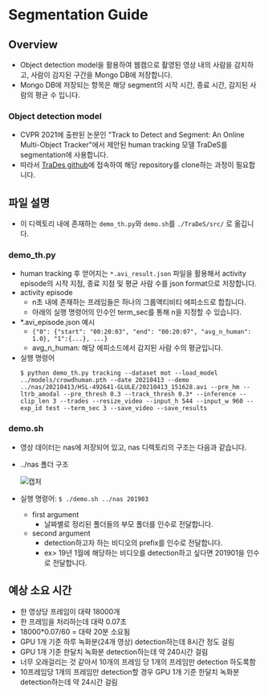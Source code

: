 # Segmentation Guide
## Overview
- Object detection model을 활용하여 웹캠으로 촬영된 영상 내의 사람을 감지하고, 사람이 감지된 구간을 Mongo DB에 저장합니다.
- Mongo DB에 저장되는 항목은 해당 segment의 시작 시간, 종료 시간, 감지된 사람의 평균 수 입니다.

### Object detection model
- CVPR 2021에 출판된 논문인 "Track to Detect and Segment: An Online Multi-Object Tracker"에서 제안된 human tracking 모델 TraDeS를 segmentation에 사용합니다.
- 따라서 [TraDes github](https://github.com/JialianW/TraDeS)에 접속하여 해당 repository를 clone하는 과정이 필요합니다.


## 파일 설명
- 이 디렉토리 내에 존재하는 `demo_th.py`와 `demo.sh`를 `./TraDeS/src/` 로 옮깁니다.
### demo_th.py
- human tracking 후 얻어지는 `*.avi_result.json` 파일을 활용해서 activity episode의 시작 지점, 종료 지점 및 평균 사람 수를 json format으로 저장합니다.
- activity episode
    - n초 내에 존재하는 프레임들은 하나의 그룹액티비티 에피소드로 합칩니다.
    - 아래의 실행 명령어의 인수인 term_sec를 통해 n을 지정할 수 있습니다.
- *.avi_episode.json 예시
    - `{"0": {"start": "00:20:03", "end": "00:20:07", "avg_n_human": 1.0}, "1":{...}, ...}`
    - avg_n_human: 해당 에피소드에서 감지된 사람 수의 평균입니다.
- 실행 명령어
    ```
    $ python demo_th.py tracking --dataset mot --load_model ../models/crowdhuman.pth --date 20210413 --demo ../nas/20210413/HSL-492641-GLULE/20210413_151628.avi --pre_hm --ltrb_amodal --pre_thresh 0.3 --track_thresh 0.3* --inference --clip_len 3 --trades --resize_video --input_h 544 --input_w 960 --exp_id test --term_sec 3 --save_video --save_results
    ```

### demo.sh
- 영상 데이터는 nas에 저장되어 있고, nas 디렉토리의 구조는 다음과 같습니다.
- ../nas 폴더 구조


    ![캡처](https://user-images.githubusercontent.com/27489013/135263123-d0e475c6-33a6-4e52-a011-3ac9eaea1049.JPG)

    
- 실행 명령어:  `$ ./demo.sh ../nas 201903`
    - first argument
        - 날짜별로 정리된 폴더들의 부모 폴더를 인수로 전달합니다.
    - second argument
        - detection하고자 하는 비디오의 prefix를 인수로 전달합니다.
        - ex> 19년 1월에 해당하는 비디오를 detection하고 싶다면 201901을 인수로 전달합니다.


## 예상 소요 시간

- 한 영상당 프레임이 대략 18000개
- 한 프레임을 처리하는데 대략 0.07초
- 18000*0.07/60 = 대략 20분 소요됨
- GPU 1개 기준 하루 녹화분(24개 영상) detection하는데 8시간 정도 걸림
- GPU 1개 기준 한달치 녹화분 detection하는데 약 240시간 걸림
- 너무 오래걸리는 것 같아서 10개의 프레임 당 1개의 프레임만 detection 하도록함
- 10프레임당 1개의 프레임만 detection할 경우 GPU 1개 기준 한달치 녹화분 detection하는데 약 24시간 걸림